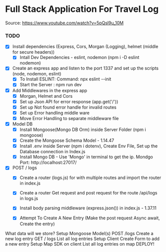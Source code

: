 # Full Stack Application For Travel Log

Source: https://www.youtube.com/watch?v=5pQsl9u_10M

### TODO

* [x] Install dependencies (Express, Cors, Morgan (Logging), helmet (middle for secure headers))
    * [x] Intall Dev Dependencies - eslint, nodemon (npm i -D eslint nodemon)
* [x] Create an express app and listen to the port 1337 and set up the scripts (node, nodemon, eslint)
    * [x] To Install ESLINT: Command: npx eslint --init
    * [x] Start the Server : npm run dev
* [x] Add Middlewares in the express app 
    * [x] Morgan, Helmet and Cors
    * [x] Set up Json API for error response (app.get('/'))
    * [x] Set up Not found error handle for invalid routes
    * [x] Set up Error handling middle ware
    * [x] Move Error Handling to separate middleware file
* [x] Model DB
    * [x] Install Mongoose(Mongo DB Orm) inside Server Folder (npm i mongoose)
    * [x] Create the Mongoose Schema Model - 1.14.47
    * [x] Install .env inside Server (npm i dotenv), Create Env File, Set up the Database connection in Index.js
    * [x] Install Mongo DB - Use 'Mongo' in terminal to get the ip. Mondgo Port: http://localhost:27017/
* [x] POST / logs
    * [x] Create a router (logs.js) for with multiple routes and import the router in index.js
    * [x] Create a router Get request and post request for the route /api/logs in logs.js
    * [x] Install body parsing middleware (express.json()) in index.js - 1.37.11
    * [x] Attempt To Create A New Entry (Make the post request Async await, Create the entry)


What data will we store?
Setup Mongoose Model(s)
POST /logs
Create a new log entry
GET / logs
List all log entries
Setup Client
Create Form to add a new entry
Setup Map SDK on client
List all log entries on map
DEPLOY!